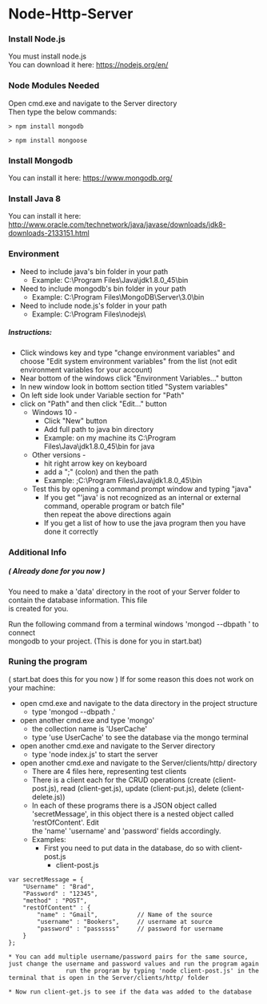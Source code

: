 #  Node-Http-Server  

### Install Node.js  
You must install node.js  
You can download it here: https://nodejs.org/en/  

### Node Modules Needed  
Open cmd.exe and navigate to the Server directory  
Then type the below commands:  
```
> npm install mongodb
```
```
> npm install mongoose 
```

### Install Mongodb
You can install it here: https://www.mongodb.org/  

### Install Java 8
You can install it here: http://www.oracle.com/technetwork/java/javase/downloads/jdk8-downloads-2133151.html  

### Environment  
* Need to include java's bin folder in your path  
  * Example: C:\Program Files\Java\jdk1.8.0_45\bin  
* Need to include mongodb's bin folder in your path  
  * Example: C:\Program Files\MongoDB\Server\3.0\bin
* Need to include node.js's folder in your path  
  * Example: C:\Program Files\nodejs\  
##### Instructions:  
* Click windows key and type "change environment variables" and choose "Edit system environment variables" from the list (not edit environment variables for your account)  
* Near bottom of the windows click "Environment Variables..." button  
* In new window look in bottom section titled "System variables"  
* On left side look under Variable section for "Path"  
* click on "Path" and then click "Edit..." button  
  * Windows 10 -  
    * Click "New" button  
    * Add full path to java bin directory  
    * Example: on my machine its C:\Program Files\Java\jdk1.8.0_45\bin for java  
  * Other versions -  
    * hit right arrow key on keyboard  
    * add a ";" (colon) and then the path  
    * Example: ;C:\Program Files\Java\jdk1.8.0_45\bin  
  * Test this by opening a command prompt window and typing "java"  
    * If you get "'java' is not recognized as an internal or external command, operable program or batch file"  
				then repeat the above directions again  
    * If you get a list of how to use the java program then you have done it correctly  

### Additional Info
##### ( Already done for you now )  
You need to make a 'data' directory in the root of your Server folder to contain the database information. This file  
is created for you.  

Run the following command from a terminal windows 'mongod --dbpath <path to data folder>' to connect  
mongodb to your project. (This is done for you in start.bat)  

### Runing the program  
( start.bat does this for you now ) If for some reason this does not work on your machine:  
* open cmd.exe and navigate to the data directory in the project structure  
  * type 'mongod --dbpath .'  
* open another cmd.exe and type 'mongo'  
  * the collection name is 'UserCache'  
  * type 'use UserCache' to see the database via the mongo terminal  
* open another cmd.exe and navigate to the Server directory  
  * type 'node index.js' to start the server  
* open another cmd.exe and navigate to the Server/clients/http/ directory  
  * There are 4 files here, representing test clients  
  * There is a client each for the CRUD operations (create (client-post.js), read (client-get.js), update (client-put.js), delete (client-delete.js))  
  * In each of these programs there is a JSON object called 'secretMessage', in this object there is a nested object called 'restOfContent'. Edit  
		the 'name' 'username' and 'password' fields accordingly.  
  * Examples:  
    * First you need to put data in the database, do so with client-post.js  
      * client-post.js  
```
var secretMessage = {
	"Username" : "Brad",
	"Password" : "12345",
	"method" : "POST",
	"restOfContent" : {
		"name" : "Gmail",			// Name of the source
		"username" : "Bookers",		// username at source
		"password" : "passssss"		// password for username
	}
};
```

    * You can add multiple username/password pairs for the same source, just change the username and password values and run the program again
					run the program by typing 'node client-post.js' in the terminal that is open in the Server/clients/http/ folder

    * Now run client-get.js to see if the data was added to the database